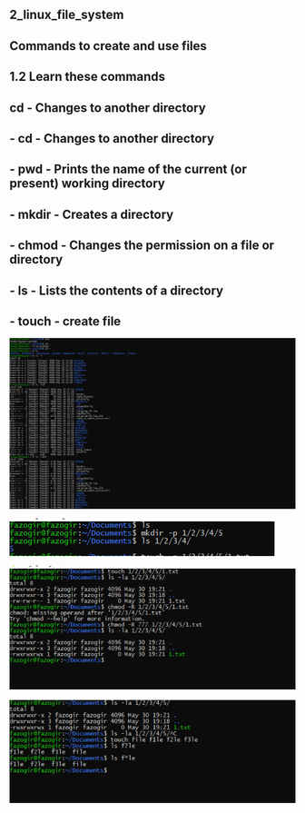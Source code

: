 ## 2_linux_file_system ##
## Commands to create and use files ##
## 1.2 Learn these commands  ##
## cd - Changes to another directory ##
## - cd - Changes to another directory
## - pwd - Prints the name of the current (or present) working directory
## - mkdir - Creates a directory
## - chmod - Changes the permission on a file or directory
## - ls - Lists the contents of a directory
## - touch - create file ##


![task1](./img/1.2.PNG)


![task2](./img/1.2.1.PNG) 



![task3](./img/1.2.2.PNG)


![task4](./img/1.2.3.PNG)

